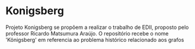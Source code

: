 Konigsberg
==========

Projeto Konigsberg se propõem a realizar o trabalho de EDII, proposto pelo professor Ricardo Matsumura Araújo. O repositório recebe o nome 'Königsberg' em referencia ao problema histórico relacionado aos grafos